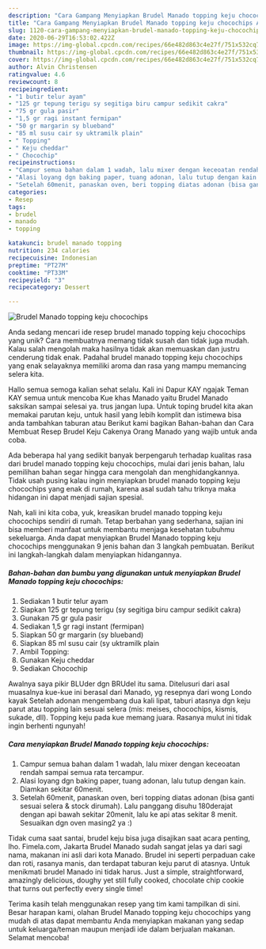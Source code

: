 ```yaml
---
description: "Cara Gampang Menyiapkan Brudel Manado topping keju chocochips Anti Gagal"
title: "Cara Gampang Menyiapkan Brudel Manado topping keju chocochips Anti Gagal"
slug: 1120-cara-gampang-menyiapkan-brudel-manado-topping-keju-chocochips-anti-gagal
date: 2020-06-29T16:53:02.422Z
image: https://img-global.cpcdn.com/recipes/66e482d863c4e27f/751x532cq70/brudel-manado-topping-keju-chocochips-foto-resep-utama.jpg
thumbnail: https://img-global.cpcdn.com/recipes/66e482d863c4e27f/751x532cq70/brudel-manado-topping-keju-chocochips-foto-resep-utama.jpg
cover: https://img-global.cpcdn.com/recipes/66e482d863c4e27f/751x532cq70/brudel-manado-topping-keju-chocochips-foto-resep-utama.jpg
author: Alvin Christensen
ratingvalue: 4.6
reviewcount: 8
recipeingredient:
- "1 butir telur ayam"
- "125 gr tepung terigu sy segitiga biru campur sedikit cakra"
- "75 gr gula pasir"
- "1,5 gr ragi instant fermipan"
- "50 gr margarin sy blueband"
- "85 ml susu cair sy uktramilk plain"
- " Topping"
- " Keju cheddar"
- " Chocochip"
recipeinstructions:
- "Campur semua bahan dalam 1 wadah, lalu mixer dengan keceoatan rendah sampai semua rata tercampur."
- "Alasi loyang dgn baking paper, tuang adonan, lalu tutup dengan kain. Diamkan sekitar 60menit."
- "Setelah 60menit, panaskan oven, beri topping diatas adonan (bisa ganti sesuai selera &amp; stock dirumah). Lalu panggang disuhu 180derajat dengan api bawah sekitar 20menit, lalu ke api atas sekitar 8 menit. Sesuaikan dgn oven masing2 ya :)"
categories:
- Resep
tags:
- brudel
- manado
- topping

katakunci: brudel manado topping 
nutrition: 234 calories
recipecuisine: Indonesian
preptime: "PT27M"
cooktime: "PT33M"
recipeyield: "3"
recipecategory: Dessert

---
```



![Brudel Manado topping keju chocochips](https://img-global.cpcdn.com/recipes/66e482d863c4e27f/751x532cq70/brudel-manado-topping-keju-chocochips-foto-resep-utama.jpg)

Anda sedang mencari ide resep brudel manado topping keju chocochips yang unik? Cara membuatnya memang tidak susah dan tidak juga mudah. Kalau salah mengolah maka hasilnya tidak akan memuaskan dan justru cenderung tidak enak. Padahal brudel manado topping keju chocochips yang enak selayaknya memiliki aroma dan rasa yang mampu memancing selera kita.

Hallo semua semoga kalian sehat selalu. Kali ini Dapur KAY ngajak Teman KAY semua untuk mencoba Kue khas Manado yaitu Brudel Manado saksikan sampai selesai ya. trus jangan lupa. Untuk toping brudel kita akan memakai parutan keju, untuk hasil yang lebih komplit dan istimewa bisa anda tambahkan taburan atau Berikut kami bagikan Bahan-bahan dan Cara Membuat Resep Brudel Keju Cakenya Orang Manado yang wajib untuk anda coba.

Ada beberapa hal yang sedikit banyak berpengaruh terhadap kualitas rasa dari brudel manado topping keju chocochips, mulai dari jenis bahan, lalu pemilihan bahan segar hingga cara mengolah dan menghidangkannya. Tidak usah pusing kalau ingin menyiapkan brudel manado topping keju chocochips yang enak di rumah, karena asal sudah tahu triknya maka hidangan ini dapat menjadi sajian spesial.


Nah, kali ini kita coba, yuk, kreasikan brudel manado topping keju chocochips sendiri di rumah. Tetap berbahan yang sederhana, sajian ini bisa memberi manfaat untuk membantu menjaga kesehatan tubuhmu sekeluarga. Anda dapat menyiapkan Brudel Manado topping keju chocochips menggunakan 9 jenis bahan dan 3 langkah pembuatan. Berikut ini langkah-langkah dalam menyiapkan hidangannya.

<!--inarticleads1-->

##### Bahan-bahan dan bumbu yang digunakan untuk menyiapkan Brudel Manado topping keju chocochips:

1. Sediakan 1 butir telur ayam
1. Siapkan 125 gr tepung terigu (sy segitiga biru campur sedikit cakra)
1. Gunakan 75 gr gula pasir
1. Sediakan 1,5 gr ragi instant (fermipan)
1. Siapkan 50 gr margarin (sy blueband)
1. Siapkan 85 ml susu cair (sy uktramilk plain
1. Ambil  Topping:
1. Gunakan  Keju cheddar
1. Sediakan  Chocochip


Awalnya saya pikir BLUder dgn BRUdel itu sama. Ditelusuri dari asal muasalnya kue-kue ini berasal dari Manado, yg resepnya dari wong Londo kayak Setelah adonan mengembang dua kali lipat, taburi atasnya dgn keju parut atau topping lain sesuai selera (mis: meises, chocochips, kismis, sukade, dll). Topping keju pada kue memang juara. Rasanya mulut ini tidak ingin berhenti ngunyah! 

<!--inarticleads2-->

##### Cara menyiapkan Brudel Manado topping keju chocochips:

1. Campur semua bahan dalam 1 wadah, lalu mixer dengan keceoatan rendah sampai semua rata tercampur.
1. Alasi loyang dgn baking paper, tuang adonan, lalu tutup dengan kain. Diamkan sekitar 60menit.
1. Setelah 60menit, panaskan oven, beri topping diatas adonan (bisa ganti sesuai selera &amp; stock dirumah). Lalu panggang disuhu 180derajat dengan api bawah sekitar 20menit, lalu ke api atas sekitar 8 menit. Sesuaikan dgn oven masing2 ya :)


Tidak cuma saat santai, brudel keju bisa juga disajikan saat acara penting, lho. Fimela.com, Jakarta Brudel Manado sudah sangat jelas ya dari sagi nama, makanan ini asli dari kota Manado. Brudel ini seperti perpaduan cake dan roti, rasanya manis, dan terdapat taburan keju parut di atasnya. Untuk menikmati brudel Manado ini tidak harus. Just a simple, straightforward, amazingly delicious, doughy yet still fully cooked, chocolate chip cookie that turns out perfectly every single time! 

Terima kasih telah menggunakan resep yang tim kami tampilkan di sini. Besar harapan kami, olahan Brudel Manado topping keju chocochips yang mudah di atas dapat membantu Anda menyiapkan makanan yang sedap untuk keluarga/teman maupun menjadi ide dalam berjualan makanan. Selamat mencoba!
